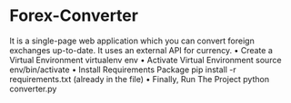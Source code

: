 # Forex-Converter
It is a single-page web application which you can convert foreign exchanges up-to-date. It uses an external API for currency.
	•	Create a Virtual Environment virtualenv env
	•	Activate Virtual Environment source env/bin/activate
	•	Install Requirements Package pip install -r requirements.txt (already in the file)
	•	Finally, Run The Project python converter.py
